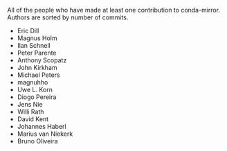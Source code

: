 All of the people who have made at least one contribution to conda-mirror.
Authors are sorted by number of commits.

- Eric Dill
- Magnus Holm
- Ilan Schnell
- Peter Parente
- Anthony Scopatz
- John Kirkham
- Michael Peters
- magnuhho
- Uwe L. Korn
- Diogo Pereira
- Jens Nie
- Willi Rath
- David Kent
- Johannes Haberl
- Marius van Niekerk
- Bruno Oliveira
